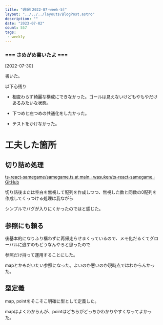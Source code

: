 ```yaml
---
title: "週報[2022-07-week-5]"
layout: "../../../layouts/BlogPost.astro"
description: ""
date: "2023-07-02"
count: 557
tags:
 - weekly
---
```





### === さめがめ書いたよ ===

[2022-07-30]

書いた。

以下心残り

* 相変わらず綺麗な構成にできなかった。ゴールは見えないけどもやもやだけあるみたいな状態。

* 下つめと左つめの共通化をしたかった。

* テストをかけなかった。

# 工夫した箇所

## 切り詰め処理

[ts-react-samegame/samegame.ts at main · wasuken/ts-react-samegame · GitHub](https://github.com/wasuken/ts-react-samegame/blob/main/src/samegame.ts#L77)

切り詰後または空白を無視して配列を作成しつつ、無視した数と同数の0配列を作成してくっつける処理は我ながら

シンプルでバグが入りにくかったのではと感じた。

## 参照にも頼る

後基本的になりふり構わずに再帰走らせまくっているので、メモ化だるくてグローバルに逃すのもどうなんやろと思ったので

参照だけ持って運用することにした。

mapとかもだいたい参照になった。よいのか悪いのか現時点ではわからんかった。

## 型定義

map, pointをそこそこ明確に型として定義した。

mapはよくわからんが、pointはどちらがどっちかわかりやすくなってよかった。
